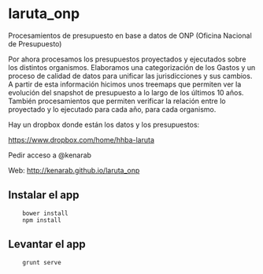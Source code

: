 laruta_onp
==========

Procesamientos de presupuesto en base a datos de ONP (Oficina Nacional de Presupuesto)

Por ahora procesamos los presupuestos proyectados y ejecutados sobre los distintos organismos. Elaboramos una categorización de los Gastos y un proceso de calidad de datos para unificar las jurisdicciones y sus cambios. 
A partir de esta información hicimos unos treemaps que permiten ver la evolución del snapshot de presupuesto a lo largo de los últimos 10 años.
También procesamientos que permiten verificar la relación entre lo proyectado y lo ejecutado para cada año, para cada organismo.

Hay un dropbox donde están los datos y los presupuestos:

https://www.dropbox.com/home/hhba-laruta

Pedir acceso a @kenarab

Web: http://kenarab.github.io/laruta_onp


## Instalar el app ##

```
    bower install
    npm install
```

## Levantar el app ##

```
    grunt serve
```
